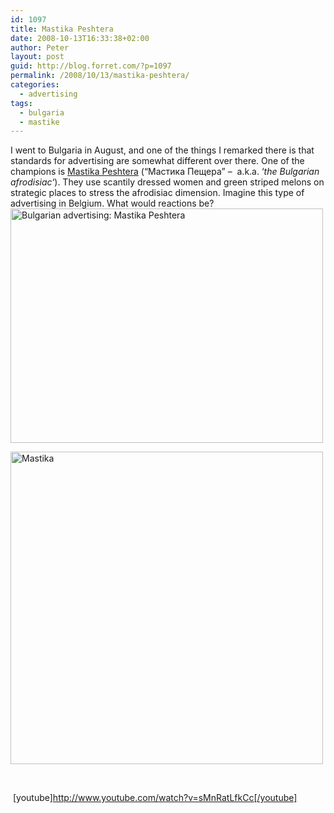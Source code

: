 ```yaml
---
id: 1097
title: Mastika Peshtera
date: 2008-10-13T16:33:38+02:00
author: Peter
layout: post
guid: http://blog.forret.com/?p=1097
permalink: /2008/10/13/mastika-peshtera/
categories:
  - advertising
tags:
  - bulgaria
  - mastike
---
```

I went to Bulgaria in August, and one of the things I remarked there is that standards for advertising are somewhat different over there. One of the champions is [Mastika Peshtera](http://www.questbg.com/en/lifestyle/fooddrink/585-mastika-a-bulgarian-aphrodisiac) (&#8220;Мастика Пещера&#8221; &#8211;  a.k.a. &#8216;_the Bulgarian afrodisiac_&#8216;). They use scantily dressed women and green striped melons on strategic places to stress the afrodisiac dimension. Imagine this type of advertising in Belgium. What would reactions be?  
[<img loading="lazy" src="http://farm4.static.flickr.com/3199/2937561827_6451e3c582.jpg" alt="Bulgarian advertising: Mastika Peshtera" width="500" height="375" />](http://www.flickr.com/photos/pforret/2937561827/ "Bulgarian advertising: Mastika Peshtera by PeterForret, on Flickr")

[<img src="http://farm4.static.flickr.com/3290/2803409321_1c66573c1d_o.jpg" alt="Mastika" width="500" />](http://www.flickr.com/photos/pforret/2803409321/ "Mastika by PeterForret, on Flickr")

 <!--more-->

 [youtube]http://www.youtube.com/watch?v=sMnRatLfkCc[/youtube]